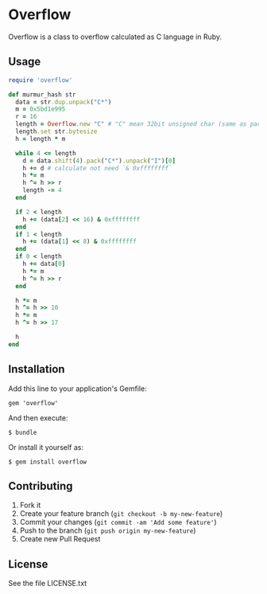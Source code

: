 # Overflow

Overflow is a class to overflow calculated as C language in Ruby.

## Usage

```ruby
require 'overflow'

def murmur_hash str
  data = str.dup.unpack("C*")
  m = 0x5bd1e995
  r = 16
  length = Overflow.new "C" # "C" mean 32bit unsigned char (same as pack template)
  length.set str.bytesize
  h = length * m

  while 4 <= length
    d = data.shift(4).pack("C*").unpack("I")[0]
    h += d # calculate not need `& 0xffffffff`
    h *= m
    h ^= h >> r
    length -= 4
  end

  if 2 < length
    h += (data[2] << 16) & 0xffffffff
  end
  if 1 < length
    h += (data[1] << 8) & 0xffffffff
  end
  if 0 < length
    h += data[0]
    h *= m
    h ^= h >> r
  end

  h *= m
  h ^= h >> 10
  h *= m
  h ^= h >> 17

  h
end
```

## Installation

Add this line to your application's Gemfile:

    gem 'overflow'

And then execute:

    $ bundle

Or install it yourself as:

    $ gem install overflow

## Contributing

1. Fork it
2. Create your feature branch (`git checkout -b my-new-feature`)
3. Commit your changes (`git commit -am 'Add some feature'`)
4. Push to the branch (`git push origin my-new-feature`)
5. Create new Pull Request

## License

See the file LICENSE.txt
